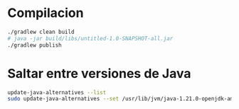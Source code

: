 
# Compilacion

```bash
./gradlew clean build
# java -jar build/libs/untitled-1.0-SNAPSHOT-all.jar
./gradlew publish
```

# Saltar entre versiones de Java

```bash
update-java-alternatives --list
sudo update-java-alternatives --set /usr/lib/jvm/java-1.21.0-openjdk-amd64
```
